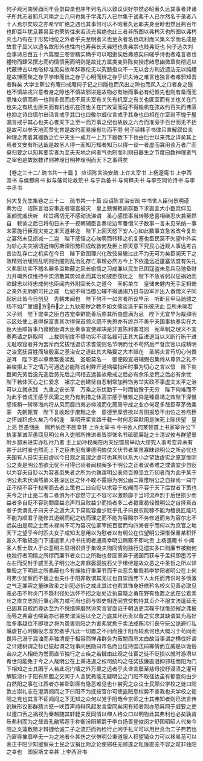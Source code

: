 <!-- { "loadSidebar": true } -->
何子观河南癸酉同年会录曰录也序年列名凡以敦议识好尔然必昭著久远其事者非诸子所共志者耶凡河南之士几何也集于学弗万人已尔集于试弗千人已尔然名于录者八十人焉尔矣较之亦希罕旷绝之遇也其事何可以不昭著久远耶夫身至眇也然且弗百年也即百年犹旦暮易至也荣势往来若流光易绝也此三者非所图以弗杇灭也所图以弗杇灭也乃有在于形势地位之外者乎夫至明者义也至永者名也疏利而义集义孚而名成是故君子显义以遗名故形外也性内也寿弗长夭弗短也贵弗崇也贱弗贬也
何子选次刘佥事诗总百五十六篇厘三卷皆精实确乎可以昭逖俟后弗惑矣曰嗟乎诗也者难言者也軆物而肆采撰志而约情慎宪而明则是故比方属类变异陈矣揆虑绪思幽微章矣彻远以代蔽律古以格俗标准见矣故单辞寡伦无以究赜指众不一无以合方利近遗法无以纯軆是故博而聚之存乎学审而出之存乎心明而辨之存乎识夫诗之难言也独言者难邪知吾者鲜矣
大学士靳公有庵曰戒庵何子记之曰隧也而风出之隙也而风入之口者身之隧也不慎故戎兴意者身之隙也不慎故邪进是故物必有始而事必有纪惟先也则有备而无患惟众慎而弗一也则多畏而虑不周夫室有关矢有机室之有关也匪室而有关也关在门也矢之有机也匪矢而有机也机在弦也关在门故室而寇不得踰机在弦故约百矢而弗匮也抑之诗曰慎尔出话言戒乎其口也曰敬尔威仪言戒乎其身也曰相在尔室尚不愧于屋漏言戒乎其心也夫心者天下之至一而万事之纪也故放之六合而准旁于百世而无不括是故可以参天地而赞化育是故约而易操有功而不劳
何子读韩子书律吕直解叙曰夫神理之弗着其器数之亡乎天生一成万一上万下器数下下也由后世以来弗之详矣其上焉者又安有所达哉是故圣人得一而知万知者知万以得一谈一者虚而寡用谈万者广而莫归要之以知其要实者为至夫天地之间者气也制而利则曰器生之节度曰数神理者气之宰也是故器数详则神理日明神理明而天下之事得矣 

【卷之三十二/ 疏书共一十篇 】
应诏陈言治安疏
上许太宰书
上杨邃庵书
上李西涯书
与侯都阃书
拟与藩司论救荒书 
与宁兵备书
与何粹夫书
与李空同论诗书
与李中丞书

何大复先生集卷之三十二　疏书共一十篇
应诏陈言治安疏 
中书舍人臣何景明谨　奏为应　诏陈言治安事迩者寝宫被灾　皇上兢愓敕谕群臣下求直言大小臣庶仰见　圣颜忧戚伏听　纶旨痛切无不感动流涕谓　圣心感悟事当转移悲喜相继忍庆兼至然自　敕谕之后已将旬日未子一视朝辅臣言奏论边军番僧义子数事一言未见采纳一事未蒙施行臣观灾变之来天道甚迩　陛下上回天怒下安人心如此数事宜急省改今复处之宴然未见损减一二岂　陛下感悟之心匆萌而转移之机复塞也臣民莫不失望中外实为轸心夫灾祸切近悔厉斯深形势积成改救何及臣上原天意下究民心近观人事远考古昔治乱存亡之机实在今日　陛下欲图理兴化改弦易辙过此不为无可为矣臣闻天下之政精则治缓则乱明则治闇则乱治乱存亡事理必然方今上下依逢远近壅塞法度有失礼义弗彰功实不稽名器多滥欺蔽之风长偷惰之习成兼以民生已困寇盗未息兵马弛备财力并竭外仅维持中实溃散其势如此而其治如彼臣窃忧之　陛下不急省躬以惩祸始而欲肆志以待忠成何也臣闻内外附固长久之道今　圣躬单立　皇储未健内无手足相倚之亲外无肺腑可托之戚　后妃不得当御公辅不得通谒乃日与边军并出入番僧义子同起居此皆今日创见　先朝未闻也　陛下何不一如言者所议早示　听断且甲马驰骋之场不如广厦细&#63150;方&#62692;舟&#63151;之上九狄邪秽之教不如文儒谈讽于前乐彼厌此
臣所未喻若义子则　陛下宠幸之臣自古宠幸鲜能善后原其所由盛满为忌　陛下尤宜早为裁抑明示区处使上者得保富贵其次得保首领义既不失恩亦有终岂不美乎夫国事执奏实在大臣大臣顺旨事乃寝敝臣谓大臣奏事宜使即决是非直陈利害准则　宪草制之理义不宜　奏两请之辞取阿　上裁则制度不隳功实不谬名器可正其大臣进退当以义断行贿干进无耻取容者并为罢斥而奖拔恬退访求耆俊则名节明而仕不苟然后严督庶官以成精明之治宽抚百姓而培殷富之基治安之道此其大略要之大本祗在　圣躬夫言苟切心何畏逆耳　陛下若以章奏繁委渎乱　圣聪莫名一　御便殿宣进辅弼召集侍从尊界之礼不甚峻拒上下之情乃可通达必能陈说利弊开道祸福指斥时事为切心之言以悟　陛下矣臣闻先劳后逸先逸后劳先后之间相去远甚故儆戒之后必有余乐怠荒之后必有余忧　陛下若体天心之仁爱念　祖宗之创建坚自忍制常加矜饬务举实政不事虚文太平之治可以立就永践　九重之安长享　万乘之乐忧勤于一时而怡豫于无穷　陛下何难而不为此乎昔成王感于风雷之变乃有刑措之休高宗感于雊雉之异是臻嘉靖之效陛下深惟感悟稍一转移海内将从风而靡四夷必仰流而化啇周守成之业亦何足多哉臣草茅微柔蒙　先朝甄育　陛下复收起于废黜之余　恩德至厚尝欲以言图报恐干出位之咎然臣之怀诚积虑久矣乃今躬逢　圣明开奖言路千载一时何忍容默用是昩死上陈伏望　皇上亮 臣愚悃曲　赐矜纳臣不胜幸甚
上许太宰书
中书舍人何某顿首上书家宰许公下执事某诚至愚窃见明公自入吏部所推进者皆崇饰名节砥砺廉耻之士清议攸与群望景附乡鄙末进实亦私抃乃者 主上幼冲权阉在内天纪错易举动大缪究人事考变异未有甚于此时者也然而上下之臣未见有秉德明恤仗义伏节者某虽寡昧谅明公之所必忧也夫国有人曰实无曰虚以今日观之虽谓之虚可也其所以系大小之望致虚实之原寔惟明公之责是明公虽欲无忧不可得已顷者闻权阉多干明公之正者议者难之或谓宜少自贬以为容夫自贬以为容者患失者之所为也孰谓明公表师百僚坚立万仞者而为此乎某于明公素未伏谒然慕义甚深区区之怀不敢不露窃为明公画二策惟明公之自择焉一曰守正不挠不容于权阉而去者上策也二曰自贬以求容于权阉而不容于天下后世者下策也夫今之计止是二者二者俱为不容然守正不容可以激颓靡于当时流声烈于后世损少而益者多自贬不容则颓靡益恣声烈且败益少而损者多二者曷重曷轻惟明公之自择焉昔者子贡谓孔子曰夫子之道大天下莫能容盍少贬乎孔子曰良农能稼不能为穑良匠能巧不能为顺君子能修其道纲而纪之统而理之而不能为容赐尔不务修道而务为容尔志不远矣由是观之士而未禄尚不可为容况位冢宰统百官而均四海者乎而何以为庶官之地天下之望乎今时匹夫女子咸知太息用以为慰者以有明公在位望明公深惟保重某积怀甚久不敢轻造门下谨遣家人持书托阍者通焉幸明公赐察不即叱责 
上杨邃庵书 
仆闻圣人哲士取人于众恶明主显相识贤于集毁夫徇同情则独行见遗实多口则廉节被黜何也独行者同情之所缪而廉节者众口之所黜也昔匡章弃于通国而获与于孟轲即墨污于左右而受封于威王孔子明公冶之非罪晏婴脱石父于缧绁是故众恶之中圣哲之所以详集毁之下明显之所弗蔽也今有操独行秉廉节而干众恶负集毁若李梦阳者明公在上何可弗少加察而不援之也夫仆于阳非敢谓其无过也自崇而弗下人太任而弗识时多愤激之气乏兼容之量昧致柔之训犯必折之戒此其过也若其饰身好修矜名校义见善必取见恶必击不附炎门不趋利径处远怀不招之耻处近执莫麾之勇在野有兔置之武在公着素丝之直立志抗行秉心陈力咸可尚也前与御史相迕同党交构恃其贞介不服文法邅延无已固其自取而尊达至为不悦缙绅靡然诽笑言官亟诋于朝法吏深鞠于狱惟恐摧之弗披而辱之弗窘也嗟哉亦已甚矣谓深惩以全之乃底其坏历责以备之实求其缺谓其为高好胜多事越位不即攻之将为患害则阳之为害弗犹愈于卖法成贿污行丧守玩公诡避行私煽虐甘心附媚役志富势者乎凡此一切置之不问而独于阳而较焉何也大概习于苟同而畏异己溺于混浊而非独清便于相容而惮弗群务为蔽闇而忌太白故当事谓之横伐奸谓之讦建树谓之标已振起谓之轻事问民隐曰市名而出位持国法曰寡情而立威是以诡俗谐众之人相倚为誉而直节独行之士疾之若雠由此观之仕宦之徒不贬损以就时游滑以希世何能免于今之人哉明公在上秉进退之权司统均之任奖拔廉直沮抑邪枉而阳为门下相知之士其困于人若此况门墙之外万里之远者乎夫谗言屡至慈母投杼浸渍之灌可解胶漆仆于阳有肝胆之交闻于人言犹弗能无疑明公之门阳不敢径达虽有郁壹何由少白然阳之事在江西者亦甚彰彰匪有隐恶难见也仆尝究之众议士民颇公学校之徒曰阳敦古崇礼志在澄清闾阎之下曰阳不为抚按官尔可使盗贼息权势不害我也夫学校之徒阳之党也其言不征闾阎之下无知之众何以党于阳哉今京师之士其弗知者则已流言传讹昧形议影群猜共怒一吠百声持辩风起发言雷同矣闲有知者则亦恐异同于威要之吏以遭口舌之祸视为秦越随其轩轾夫反同情以伸人格众口以明物此其弗利也必矣孰肯乐弗利而为之哉昔孔融鹗荐乎祢衡汾阳解爵于李白扬善登俊闵才舒困昭昭人代矣今阳之文藻敷赡才辩捷给诚二子之流匹而拘检行止闲于礼义可以用世贲治二子弗若也乃窘辱摧靡卒无一为之地者仆甚伤之伏惟明公秉道服人积望镇众力可以移易范可以表正于阳少知援察采士民之议捐比附之论使邪枉无顺遂之私廉直无不容之叹非独阳之幸也　国家斯文幸甚 
上李西涯书 
